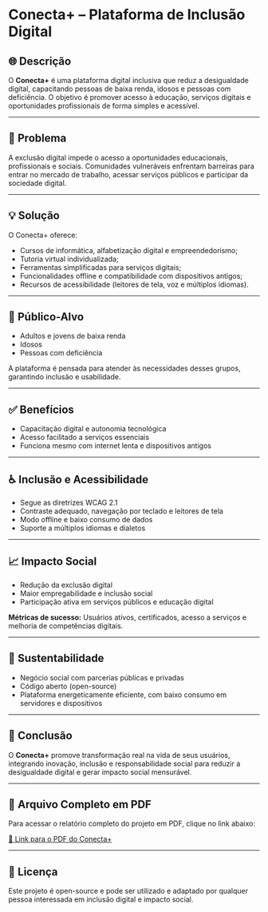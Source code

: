 # Conecta+ – Plataforma de Inclusão Digital

## 🌐 Descrição
O **Conecta+** é uma plataforma digital inclusiva que reduz a desigualdade digital, capacitando pessoas de baixa renda, idosos e pessoas com deficiência. O objetivo é promover acesso à educação, serviços digitais e oportunidades profissionais de forma simples e acessível.

---

## 🛑 Problema
A exclusão digital impede o acesso a oportunidades educacionais, profissionais e sociais. Comunidades vulneráveis enfrentam barreiras para entrar no mercado de trabalho, acessar serviços públicos e participar da sociedade digital.

---

## 💡 Solução
O Conecta+ oferece:
- Cursos de informática, alfabetização digital e empreendedorismo;
- Tutoria virtual individualizada;
- Ferramentas simplificadas para serviços digitais;
- Funcionalidades offline e compatibilidade com dispositivos antigos;
- Recursos de acessibilidade (leitores de tela, voz e múltiplos idiomas).

---

## 🎯 Público-Alvo
- Adultos e jovens de baixa renda  
- Idosos  
- Pessoas com deficiência  

A plataforma é pensada para atender às necessidades desses grupos, garantindo inclusão e usabilidade.

---

## ✅ Benefícios
- Capacitação digital e autonomia tecnológica  
- Acesso facilitado a serviços essenciais  
- Funciona mesmo com internet lenta e dispositivos antigos  

---

## ♿ Inclusão e Acessibilidade
- Segue as diretrizes WCAG 2.1  
- Contraste adequado, navegação por teclado e leitores de tela  
- Modo offline e baixo consumo de dados  
- Suporte a múltiplos idiomas e dialetos  

---

## 📈 Impacto Social
- Redução da exclusão digital  
- Maior empregabilidade e inclusão social  
- Participação ativa em serviços públicos e educação digital  

**Métricas de sucesso:** Usuários ativos, certificados, acesso a serviços e melhoria de competências digitais.

---

## 🌱 Sustentabilidade
- Negócio social com parcerias públicas e privadas  
- Código aberto (open-source)  
- Plataforma energeticamente eficiente, com baixo consumo em servidores e dispositivos  

---

## 📝 Conclusão
O **Conecta+** promove transformação real na vida de seus usuários, integrando inovação, inclusão e responsabilidade social para reduzir a desigualdade digital e gerar impacto social mensurável.

---

## 📄 Arquivo Completo em PDF
Para acessar o relatório completo do projeto em PDF, clique no link abaixo:  

[📎 Link para o PDF do Conecta+](https://github.com/Bernardokrothh/desigualdade-digital/blob/main/A%20desigualdade%20digital%20impede%20o%20acesso%20a%20oportunidades%20educa.pdf)

---

## 📜 Licença
Este projeto é open-source e pode ser utilizado e adaptado por qualquer pessoa interessada em inclusão digital e impacto social.
